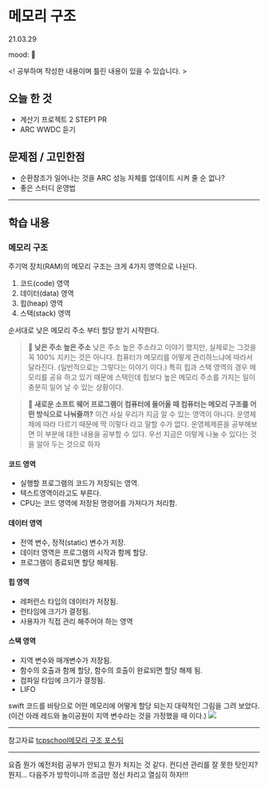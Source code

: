 # 메모리 구조
21.03.29

mood: 🫠

<! 공부하며 작성한 내용이며 틀린 내용이 있을 수 있습니다. >

## 오늘 한 것
- 계산기 프로젝트 2 STEP1 PR
- ARC WWDC 듣기

## 문제점 / 고민한점
- 순환참조가 일어나는 것을 ARC 성능 자체를 업데이트 시켜 줄 순 없나?
- 좋은 스터디 운영법

---

## 학습 내용
### 메모리 구조

주기억 장치(RAM)의 메모리 구조는 크게 4가지 영역으로 나뉜다.
1. 코드(code) 영역
2. 데이터(data) 영역
3. 힙(heap) 영역
4. 스택(stack) 영역

순서대로 낮은 메모리 주소 부터 할당 받기 시작한다. 

> **🤔 낮은 주소 높은 주소**
낮은 주소 높은 주소라고 이야기 했지만, 실제로는 그것을 꼭 100% 지키는 것은 아니다. 컴퓨터가 메모리를 어떻게 관리하느냐에 따라서 달라진다. (일반적으로는 그렇다는 이야기 이다.) 특히 힙과 스택 영역의 경우 메모리를 공유 하고 있기 때문에 스택인데 힙보다 높은 메모리 주소를 가지는 일이 충분히 일어 날 수 있는 상황이다. 

> **🤔 새로운 소프트 웨어 프로그램이 컴퓨터에 들어올 때 컴퓨터는 메모리 구조를 어떤 방식으로 나눠줄까?**
이건 사실 우리가 지금 알 수 있는 영역이 아니다. 운영체제에 따라 다르기 때문에 딱 이렇다 라고 말할 수가 없다. 운영체제론을 공부해보면 이 부분에 대한 내용을 공부할 수 있다. 
우선 지금은 이렇게 나눌 수 있다는 것을 알아 두는 것으로 하자

#### 코드 영역 
* 실행할 프로그램의 코드가 저장되는 영역.
* 텍스트영역이라고도 부른다.
* CPU는 코드 영역에 저장된 명령어를 가져다가 처리함.

#### 데이터 영역
* 전역 변수, 정적(static) 변수가 저장.
* 데이터 영역은 프로그램의 시작과 함께 할당.
* 프로그램이 종료되면 할당 해제됨.

#### 힙 영역
* 레퍼런스 타입의 데이터가 저장됨.
* 런타임에 크기가 결정됨.
* 사용자가 직접 관리 해주어야 하는 영역

#### 스택 영역
* 지역 변수와 매개변수가 저장됨.
* 함수의 호출과 함께 할당, 함수의 호출이 완료되면 할당 해제 됨.
* 컴파일 타임에 크기가 결정됨.
* LIFO

swift 코드를 바탕으로 어떤 메모리에 어떻게 할당 되는지 대략적인 그림을 그려 보았다.
(이건 아래 레드와 놀이공원이 지역 변수라는 것을 가정했을 때 이다.)
![](https://i.imgur.com/nmXNsdO.jpg)

---

참고자료 
[tcpschool메모리 구조 포스팅](http://www.tcpschool.com/c/c_memory_structure)

---

요즘 뭔가 예전처럼 공부가 안되고 뭔가 처지는 것 같다. 
컨디션 관리를 잘 못한 탓인지? 뭔지... 다음주가 방학이니까 조금만 정신 차리고 열심히 하자!!!
